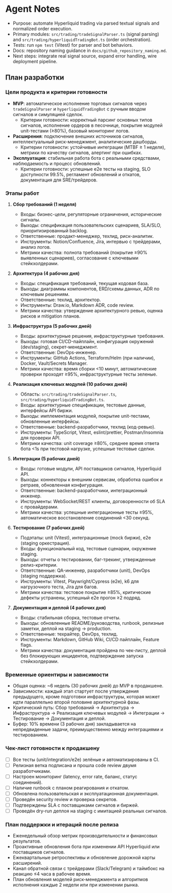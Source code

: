# Agent Notes
- Purpose: automate Hyperliquid trading via parsed textual signals and normalized order execution.
- Primary modules: `src/trading/tradeSignalParser.ts` (signal parsing) and `src/trading/hyperliquidTradingBot.ts` (order orchestration).
- Tests: run `npm test` (Vitest) for parser and bot behaviors.
- Docs: repository naming guidance in `docs/github_repository_naming.md`.
- Next steps: integrate real signal source, expand error handling, wire deployment pipeline.

## План разработки

### Цели продукта и критерии готовности
- **MVP**: автоматическое исполнение торговых сигналов через `tradeSignalParser` и `hyperliquidTradingBot` с ручным вводом сигналов и симуляцией сделок. 
  - Критерии готовности: корректный парсинг основных типов сигналов, исполнение ордеров в песочнице, покрытие модулей unit-тестами (≥80%), базовый мониторинг логов.
- **Расширения**: подключение внешних источников сигналов, интеллектуальный риск-менеджмент, аналитические дашборды.
  - Критерии готовности: устойчивые интеграции (MTBF ≥ 1 неделя), метрики по качеству сигналов, алертинг при ошибках.
- **Эксплуатация**: стабильная работа бота с реальными средствами, наблюдаемость и процесс обновлений.
  - Критерии готовности: успешные e2e тесты на staging, SLO доступности 99.5%, регламент обновлений и откатов, документация для SRE/трейдеров.

### Этапы работ
1. **Сбор требований (1 неделя)**
   - Входы: бизнес-цели, регуляторные ограничения, исторические сигналы.
   - Выходы: спецификация пользовательских сценариев, SLA/SLO, приоритизированный backlog.
   - Ответственные: продакт-менеджер, техлид, риск-аналитик.
   - Инструменты: Notion/Confluence, Jira, интервью с трейдерами, анализ логов.
   - Метрики качества: полнота требований (покрытие ≥90% выявленных сценариев), согласование с ключевыми стейкхолдерами.

2. **Архитектура (4 рабочих дня)**
   - Входы: спецификация требований, текущая кодовая база.
   - Выходы: диаграммы компонентов, ERD/схемы данных, ADR по ключевым решениям.
   - Ответственные: техлид, архитектор.
   - Инструменты: Draw.io, Markdown ADR, code review.
   - Метрики качества: утверждение архитектурного ревью, оценка рисков и mitigation планов.

3. **Инфраструктура (5 рабочих дней)**
   - Входы: архитектурные решения, инфраструктурные требования.
   - Выходы: готовая CI/CD-пайплайн, конфигурация окружений (dev/staging), секрет-менеджмент.
   - Ответственные: DevOps-инженер.
   - Инструменты: GitHub Actions, Terraform/Helm (при наличии), Docker, Vault/Secrets Manager.
   - Метрики качества: время сборки <10 минут, автоматические проверки проходят ≥95%, инфраструктурные тесты зеленые.

4. **Реализация ключевых модулей (10 рабочих дней)**
   - Область: `src/trading/tradeSignalParser.ts`, `src/trading/hyperliquidTradingBot.ts`.
   - Входы: архитектурные спецификации, тестовые данные, интерфейсы API биржи.
   - Выходы: имплементация модулей, покрытие unit-тестами, обновленные интерфейсы.
   - Ответственные: backend-разработчики, техлид (код-ревью).
   - Инструменты: TypeScript, Vitest, eslint/prettier, Postman/Insomnia для проверки API.
   - Метрики качества: unit coverage ≥80%, среднее время ответа бота <1s при тестовой нагрузке, успешные тестовые сделки.

5. **Интеграции (5 рабочих дней)**
   - Входы: готовые модули, API поставщиков сигналов, Hyperliquid API.
   - Выходы: коннекторы к внешним сервисам, обработка ошибок и ретраев, обновленная конфигурация.
   - Ответственные: backend-разработчики, интеграционный инженер.
   - Инструменты: WebSocket/REST клиенты, договоренности об SLA с провайдерами.
   - Метрики качества: успешные интеграционные тесты ≥95%, автоматическое восстановление соединений <30 секунд.

6. **Тестирование (7 рабочих дней)**
   - Подэтапы: unit (Vitest), интеграционные (mock биржи), e2e (staging оркестрация).
   - Входы: функциональный код, тестовые сценарии, окружение staging.
   - Выходы: отчеты о тестировании, баг-трекинг, утвержденные релиз-критерии.
   - Ответственные: QA-инженер, разработчики (unit), DevOps (staging поддержка).
   - Инструменты: Vitest, Playwright/Cypress (e2e), k6 для нагрузочного теста, Jira для багов.
   - Метрики качества: тестовое покрытие ≥85%, критические дефекты устранены, успешный e2e прогон ≥2 подряд.

7. **Документация и деплой (4 рабочих дня)**
   - Входы: стабильная сборка, тестовые отчеты.
   - Выходы: обновленные README/руководства, runbook, релизные заметки, деплой на staging → production.
   - Ответственные: техрайтер, DevOps, техлид.
   - Инструменты: Markdown, GitHub Wiki, CI/CD пайплайн, Feature flags.
   - Метрики качества: документация пройдена по чек-листу, деплой без блокирующих инцидентов, подтверждение запуска стейкхолдерами.

### Временные ориентиры и зависимости
- Общая оценка: ~6 недель (30 рабочих дней) до MVP в продакшене.
- Зависимости: каждый этап стартует после утверждения предыдущего, кроме подготовки инфраструктуры, которая может идти параллельно второй половине архитектурной фазы.
- Критический путь: Сбор требований → Архитектура → Инфраструктура → Реализация ключевых модулей → Интеграции → Тестирование → Документация и деплой.
- Буфер: 10% времени (3 рабочих дня) закладывается на непредвиденные задачи, преимущественно между интеграциями и тестированием.

### Чек-лист готовности к продакшену
- [ ] Все тесты (unit/integration/e2e) зелёные и автоматизированы в CI.
- [ ] Релизная ветка подписана и прошла code review двумя разработчиками.
- [ ] Настроен мониторинг (latency, error rate, баланс, статус соединений).
- [ ] Наличие runbook с планом реагирования и откатом.
- [ ] Обновлена пользовательская и эксплуатационная документация.
- [ ] Проведён security review и проверка секретов.
- [ ] Подтверждены SLA с поставщиками сигналов и биржей.
- [ ] Проведён dry-run деплоя на staging с имитацией реальных сигналов.

### План поддержки и итераций после релиза
- Еженедельный обзор метрик производительности и финансовых результатов.
- Проактивные обновления бота при изменении API Hyperliquid или поставщиков сигналов.
- Ежеквартальные ретроспективы и обновление дорожной карты расширений.
- Канал обратной связи с трейдерами (Slack/Telegram) и таймбокс на реакцию ≤4 часа в рабочее время.
- План обновления моделей риск-менеджмента и алгоритмов исполнения каждые 2 недели или при изменении рынка.
